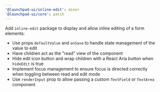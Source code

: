 ```yaml
---
'@launchpad-ui/inline-edit': minor
'@launchpad-ui/core': patch
---
```


Add `inline-edit` package to display and allow inline editing of a form elements:

- Use props `defaultValue` and `onSave` to handle state management of the value to edit
- Have children act as the "read" view of the component
- Hide edit icon button and wrap children with a React Aria button when `hideEdit` is true
- Implement focus management to ensure focus is directed correctly when toggling between read and edit mode
- Use `renderInput` prop to allow passing a custom `TextField` or `TextArea` component
